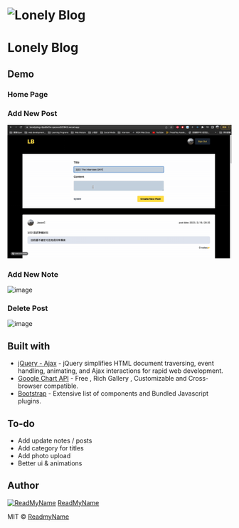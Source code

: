 # ![Lonely Blog]()

# Lonely Blog

## Demo

### Home Page

### Add New Post

![image](https://github.com/qazwsx521943/lonely-todo/blob/main/demo/gif/newPost.gif)

### Add New Note

![image](https://github.com/qazwsx521943/lonely-todo/blob/main/demo/gif/addNotes.gif)

### Delete Post

![image](https://github.com/qazwsx521943/lonely-todo/blob/main/demo/gif/deletePost.gif)

## Built with

-   [jQuery - Ajax](http://www.w3schools.com/jquery/jquery_ref_ajax.asp) - jQuery simplifies HTML document traversing, event handling, animating, and Ajax interactions for rapid web development.
-   [Google Chart API](https://developers.google.com/chart/interactive/docs/quick_start) - Free , Rich Gallery , Customizable and Cross-browser compatible.
-   [Bootstrap](http://getbootstrap.com/) - Extensive list of components and Bundled Javascript plugins.

## To-do

-   Add update notes / posts
-   Add category for titles
-   Add photo upload
-   Better ui & animations

## Author

[![ReadMyName](https://avatars.githubusercontent.com/u/82346532?v=4)](https://github.com/qazwsx521943)
[ReadMyName ](https://github.com/qazwsx521943)

MIT © [ReadmyName ](https://github.com/qazwsx521943)
